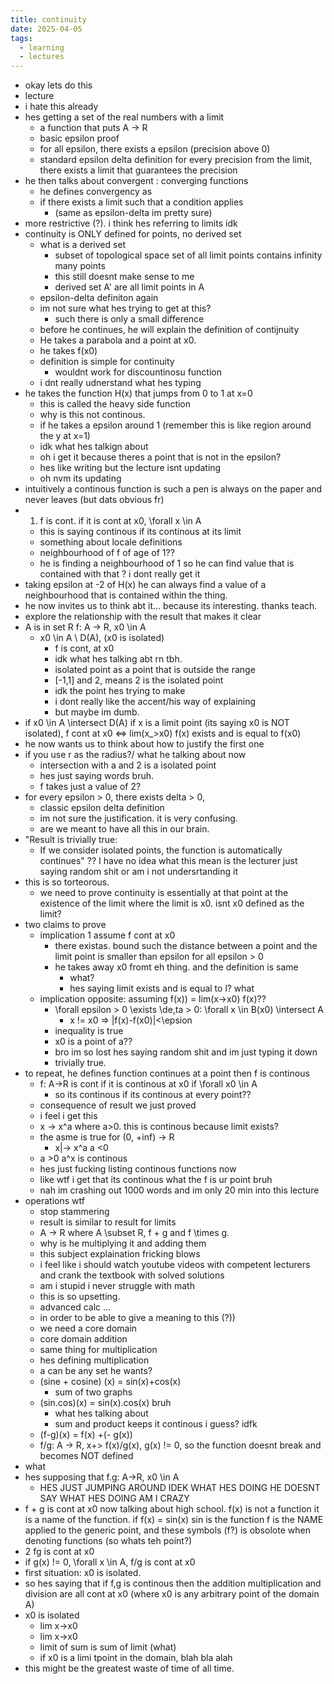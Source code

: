 ```yaml
---
title: continuity
date: 2025-04-05
tags:
  - learning
  - lectures
---
```

- okay lets do this
- lecture
- i hate this already
- hes getting a set of the real numbers with a limit
	- a function that puts A -> R
	- basic epsilon proof
	- for all epsilon, there exists a epsilon (precision above 0)
	- standard epsilon delta definition for every precision from the limit, there exists a limit that guarantees the precision
- he then talks about convergent : converging functions
	- he defines convergency as
	- if there exists a limit such that a condition applies
		- (same as epsilon-delta im pretty sure)
- more restrictive (?). i think hes referring to limits idk
- continuity is ONLY defined for points, no derived set
	- what is a derived set
		- subset of topological space set of all limit points contains infinity many points
		- this still doesnt make sense to me
		- derived set A' are all limit points in A
	- epsilon-delta definiton again
	- im not sure what hes trying to get at this?
		- such there is only a small difference
	- before he continues, he will explain the definition of contijnuity
	- He takes a parabola and a point at x0. 
	- he takes f(x0)
	- definition is simple for continuity
		- wouldnt work for discountinosu function
	- i dnt really udnerstand what hes typing
- he takes the function H(x) that jumps from 0 to 1 at x=0
	- this is called the heavy side function
	- why is this not continous.
	- if he takes a epsilon around 1 (remember this is like region around the y at x=1)
	- idk what hes talkign about 
	- oh i get it because theres a point that is not in the epsilon?
	- hes like writing but the lecture isnt updating
	- oh nvm its updating
- intuitively a continous function is such a pen is always on the paper and never leaves (but dats obvious fr)
- 1) f is cont. if it is cont at x0, \forall x \in A
	- this is saying continous if its continous at its limit
	- something about locale definitions
	- neighbourhood of f of age of 1??
	- he is finding a neighbourhood of 1 so he can find value that is contained with that ? i dont really get it
- taking epsilon at -2 of H(x) he can always find a value of a neighbourhood that is contained within the thing.
- he now invites us to think abt it...  because its interesting. thanks teach.
- explore the relationship with the result that makes it clear
- A is in set R f: A -> R, x0 \in A
	- x0 \in A \ D(A), (x0 is isolated)
		- f is cont, at x0
		- idk what hes talking abt rn tbh.
		- isolated point as a point that is outside the range
		- \[-1,1\] and 2, means 2 is the isolated point
		- idk the point hes trying to make
		- i dont really like the accent/his way of explaining
		- but maybe im dumb.
- if x0 \in A \intersect D(A) if x is a limit point (its saying x0 is NOT isolated), f cont at x0 <=> lim(x_>x0) f(x) exists and is equal to f(x0)
- he now wants us to think about how to justify the first one
- if you use r as the radius?/ what he talking about now
	- intersection with a and 2 is a isolated point 
	- hes just saying words bruh.
	- f takes just a value of 2?
- for every epsilon > 0, there exists delta > 0, 
	- classic epsilon delta definition
	- im not sure the justification. it is very confusing.
	- are we meant to have all this in our brain.
- "Result is trivially true: 
	- If we consider isolated points, the function is automatically continues" ?? I have no idea what this mean is the lecturer just saying random shit or am i not undersrtanding it
- this is so torteorous.
	- we need to prove continuity is essentially at that point at the existence of the limit where the limit is x0. isnt x0 defined as the limit?
- two claims to prove
	- implication 1 assume f cont at x0
		- there existas. bound such the distance between a point and the limit point is smaller than epsilon for all epsilon > 0
		- he takes away x0 fromt eh thing. and the definition is same
			- what?
			- hes saying limit exists and is equal to l? what
	- implication opposite: assuming f(x)) = lim(x->x0) f(x)??
		- \\forall epsilon > 0 \exists \de,ta > 0: \forall x \in B(x0) \intersect A
			- x != x0 => |f(x)-f(x0)|<\epsion
		- inequality is true
		- x0 is a point of a??
		- bro im so lost hes saying random shit and im just typing it down
		- trivially true. 
- to repeat, he defines function continues at a point then f is continous
	- f: A->R is cont if it is continous at x0 if \forall x0 \in A
		- so its continous if its continous at every point??
	- consequence of result we just proved
	- i feel i get this
	- x -> x^a where a>0. this is continous because limit exists?
	- the asme is true for (0, +inf) -> R
		- x|-> x^a a <0
	- a >0 a^x is continous
	- hes just fucking listing continous functions now
	- like wtf i get that its continous what the f is ur point bruh
	- nah im crashing out 1000 words and im only 20 min into this lecture
- operations wtf
	- stop stammering
	- result is similar to result for limits
	- A -> R where A \subset R, f + g and f \times g.
	- why is he multiplying it and adding them
	- this subject explaination fricking blows
	- i feel like i should watch youtube videos with competent lecturers and crank the textbook with solved solutions
	- am i stupid i never struggle with math
	- this is so upsetting.
	- advanced calc ...
	- in order to be able to give a meaning to this (?))
	- we need a core domain
	- core domain addition
	- same thing for multiplication
	- hes defining multiplication
	- a can be any set he wants?
	- (sine + cosine) (x) = sin(x)+cos(x)
		- sum of two graphs
	- (sin.cos)(x) = sin(x).cos(x) bruh
		- what hes talking about
		- sum and product keeps it continous i guess? idfk
	- (f-g)(x) = f(x) +(- g(x))
	- f/g: A -> R, x+> f(x)/g(x), g(x) != 0, so the function doesnt break and becomes NOT defined
- what
- hes supposing that f.g: A->R, x0 \in A
	- HES JUST JUMPING AROUND IDEK WHAT HES DOING HE DOESNT SAY WHAT HES DOING AM I CRAZY 
- f + g is cont at x0 now talking about high school. f(x) is not a function it is a name of the function.  if f(x) = sin(x) sin is the function f is the NAME applied to the generic point, and these symbols (f?) is obsolote when denoting functions (so whats teh point?)
- 2 fg is cont at x0
- if g(x) != 0, \forall x \in A, f/g is cont at x0
- first situation: x0 is isolated.
- so hes saying that if f,g is continous then the addition multiplication and division are all cont at x0 (where x0 is any arbitrary point of the domain A)
- x0 is isolated
	- lim x->x0
	- lim x->x0
	- limit of sum is sum of limit (what)
	- if x0 is a limi tpoint in the domain, blah bla alah
- this might be the greatest waste of time of all time. 